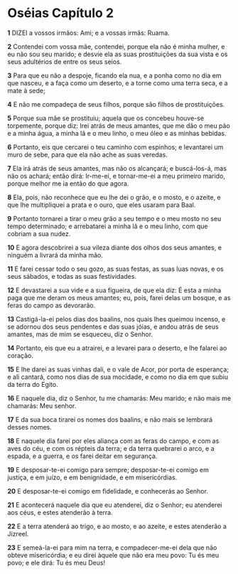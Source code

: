 # Oséias Capítulo 2

**1** 	DIZEI a vossos irmãos: Ami; e a vossas irmãs: Ruama.

**2** 	Contendei com vossa mãe, contendei, porque ela não é minha mulher, e eu não sou seu marido; e desvie ela as suas prostituições da sua vista e os seus adultérios de entre os seus seios.

**3** 	Para que eu não a despoje, ficando ela nua, e a ponha como no dia em que nasceu, e a faça como um deserto, e a torne como uma terra seca, e a mate à sede;

**4** 	E não me compadeça de seus filhos, porque são filhos de prostituições.

**5** 	Porque sua mãe se prostituiu; aquela que os concebeu houve-se torpemente, porque diz: Irei atrás de meus amantes, que me dão o meu pão e a minha água, a minha lã e o meu linho, o meu óleo e as minhas bebidas.

**6** 	Portanto, eis que cercarei o teu caminho com espinhos; e levantarei um muro de sebe, para que ela não ache as suas veredas.

**7** 	Ela irá atrás de seus amantes, mas não os alcançará; e buscá-los-á, mas não os achará; então dirá: Ir-me-ei, e tornar-me-ei a meu primeiro marido, porque melhor me ia então do que agora.

**8** 	Ela, pois, não reconhece que eu lhe dei o grão, e o mosto, e o azeite, e que lhe multipliquei a prata e o ouro, que eles usaram para Baal.

**9** 	Portanto tornarei a tirar o meu grão a seu tempo e o meu mosto no seu tempo determinado; e arrebatarei a minha lã e o meu linho, com que cobriam a sua nudez.

**10** 	E agora descobrirei a sua vileza diante dos olhos dos seus amantes, e ninguém a livrará da minha mão.

**11** 	E farei cessar todo o seu gozo, as suas festas, as suas luas novas, e os seus sábados, e todas as suas festividades.

**12** 	E devastarei a sua vide e a sua figueira, de que ela diz: É esta a minha paga que me deram os meus amantes; eu, pois, farei delas um bosque, e as feras do campo as devorarão.

**13** 	Castigá-la-ei pelos dias dos baalins, nos quais lhes queimou incenso, e se adornou dos seus pendentes e das suas jóias, e andou atrás de seus amantes, mas de mim se esqueceu, diz o Senhor.

**14** 	Portanto, eis que eu a atrairei, e a levarei para o deserto, e lhe falarei ao coração.

**15** 	E lhe darei as suas vinhas dali, e o vale de Acor, por porta de esperança; e ali cantará, como nos dias de sua mocidade, e como no dia em que subiu da terra do Egito.

**16** 	E naquele dia, diz o Senhor, tu me chamarás: Meu marido; e não mais me chamarás: Meu senhor.

**17** 	E da sua boca tirarei os nomes dos baalins, e não mais se lembrará desses nomes.

**18** 	E naquele dia farei por eles aliança com as feras do campo, e com as aves do céu, e com os répteis da terra; e da terra quebrarei o arco, e a espada, e a guerra, e os farei deitar em segurança.

**19** 	E desposar-te-ei comigo para sempre; desposar-te-ei comigo em justiça, e em juízo, e em benignidade, e em misericórdias.

**20** 	E desposar-te-ei comigo em fidelidade, e conhecerás ao Senhor.

**21** 	E acontecerá naquele dia que eu atenderei, diz o Senhor; eu atenderei aos céus, e estes atenderão à terra.

**22** 	E a terra atenderá ao trigo, e ao mosto, e ao azeite, e estes atenderão a Jizreel.

**23** 	E semeá-la-ei para mim na terra, e compadecer-me-ei dela que não obteve misericórdia; e eu direi àquele que não era meu povo: Tu és meu povo; e ele dirá: Tu és meu Deus!

